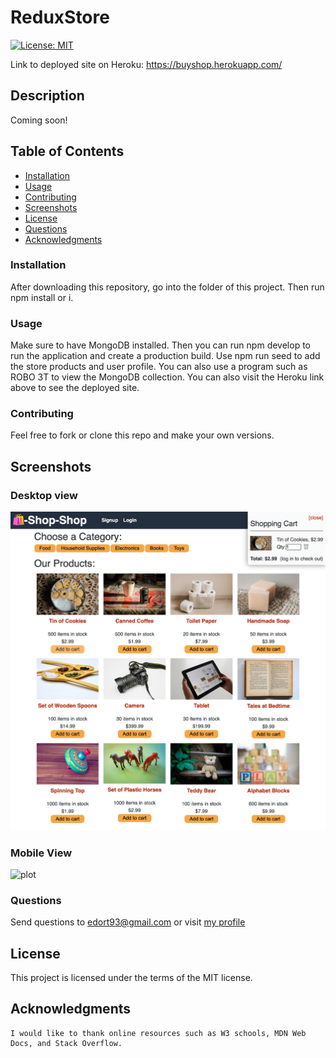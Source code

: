 # ReduxStore

[![License: MIT](https://img.shields.io/badge/License-MIT-brightgreen.svg)](https://opensource.org/licenses/MIT)

Link to deployed site on Heroku: https://buyshop.herokuapp.com/


## Description
Coming soon!

## Table of Contents
- [Installation](#installation)
- [Usage](#usage)
- [Contributing](#contributing)
- [Screenshots](#screenshots)
- [License](#license)
- [Questions](#questions)
- [Acknowledgments](#acknowledgments)

### Installation
After downloading this repository, go into the folder of this project. Then run npm install or i. 

### Usage
Make sure to have MongoDB installed. Then you can run npm develop to run the application and create a production build. Use npm run seed to add the store products and user profile. You can also use a program such as ROBO 3T to view the MongoDB collection. You can also visit the Heroku link above to see the deployed site. 

### Contributing
Feel free to fork or clone this repo and make your own versions.


## Screenshots

### Desktop view

![plot](assets/images/shopdesktop.png)


### Mobile View

![plot](assets/images/shopmobile.png)


### Questions

Send questions to edort93@gmail.com or visit <a href="https://github.com/edgarO93" target= "_blank" >my profile </a><br>

## License
This project is licensed under the terms of the MIT license.

## Acknowledgments
~~~
I would like to thank online resources such as W3 schools, MDN Web Docs, and Stack Overflow.
~~~
